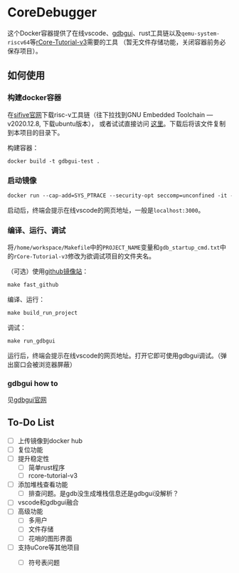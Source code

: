 # CoreDebugger
这个Docker容器提供了在线vscode、[gdbgui](https://www.gdbgui.com/)、rust工具链以及`qemu-system-riscv64`等[rCore-Tutorial-v3](https://rcore-os.github.io/rCore-Tutorial-Book-v3/index.html)需要的工具
（暂无文件存储功能，关闭容器前务必保存项目）。

## 如何使用

### 构建docker容器

在[sifive官网](https://www.sifive.com/software)下载risc-v工具链（往下拉找到GNU Embedded Toolchain — v2020.12.8, 下载ubuntu版本），
或者试试直接访问
[这里](https://static.dev.sifive.com/dev-tools/riscv64-unknown-elf-gcc-8.3.0-2020.04.1-x86_64-linux-ubuntu14.tar.gz)。下载后将该文件复制到本项目的目录下。

构建容器：
```shell
docker build -t gdbgui-test . 
```
### 启动镜像
```dockerfile
docker run --cap-add=SYS_PTRACE --security-opt seccomp=unconfined -it --rm -v $PWD:/sharedFolder --name gdbgui-test-1 -p 3000:3000 -p 5000:5000  gdbgui-test 
```
启动后，终端会提示在线vscode的网页地址，一般是`localhost:3000`。

### 编译、运行、调试
将`/home/workspace/Makefile`中的`PROJECT_NAME`变量和`gdb_startup_cmd.txt`中的`rCore-Tutorial-v3`修改为欲调试项目的文件夹名。

（可选）使用[github镜像站](https://doc.fastgit.org/zh-cn/guide.html)：
```makefile
make fast_github
```
编译、运行：
```makefile
make build_run_project
```
调试：
```makefile
make run_gdbgui
```
运行后，终端会提示在线vscode的网页地址。打开它即可使用gdbgui调试。（弹出窗口会被浏览器屏蔽）

### gdbgui how to
见[gdbgui官网](https://www.gdbgui.com/screenshots/)

## To-Do List
- [ ] 上传镜像到docker hub
- [ ] 复位功能
- [ ] 提升稳定性
    - [ ] 简单rust程序
    - [ ] rcore-tutorial-v3
- [ ] 添加堆栈查看功能
    - [ ] 排查问题。是gdb没生成堆栈信息还是gdbgui没解析？
- [ ] vscode和gdbgui融合
- [ ] 高级功能
    - [ ] 多用户
    - [ ] 文件存储
    - [ ] 花哨的图形界面
- [ ] 支持uCore等其他项目
    - [ ] 符号表问题

